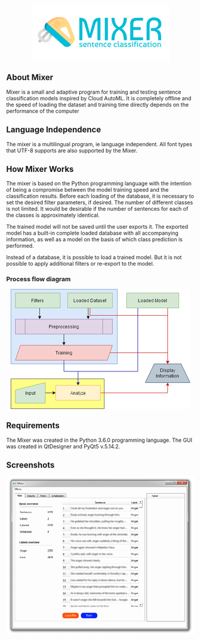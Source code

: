 <p align="center"> 
<img src="https://raw.githubusercontent.com/user0706/Mixer/master/ignore/MixerCover.png" height=150px/>
</p>

## About Mixer

Mixer is a small and adaptive program for training and testing sentence classification models inspired by Cloud AutoML. It is completely offline and the speed of loading the dataset and training time directly depends on the performance of the computer

## Language Independence
The mixer is a multilingual program, ie language independent. All font types that UTF-8 supports are also supported by the Mixer.

## How Mixer Works
The mixer is based on the Python programming language with the intention of being a compromise between the model training speed and the classification results. Before each loading of the database, it is necessary to set the desired filter parameters, if desired. The number of different classes is not limited. It would be desirable if the number of sentences for each of the classes is approximately identical.

The trained model will not be saved until the user exports it. The exported model has a built-in complete loaded database with all accompanying information, as well as a model on the basis of which class prediction is performed.

Instead of a database, it is possible to load a trained model. But it is not possible to apply additional filters or re-export to the model.

### Process flow diagram
<p align="center"> 
<img src="https://raw.githubusercontent.com/user0706/Mixer/master/ignore/ProcessFlowing.png"/>
</p>

## Requirements
The Mixer was created in the Python 3.6.0 programming language. The GUI was created in QtDesigner and PyQt5 v.5.14.2.

## Screenshots
![](https://raw.githubusercontent.com/user0706/Mixer/master/ignore/mixer.gif)

